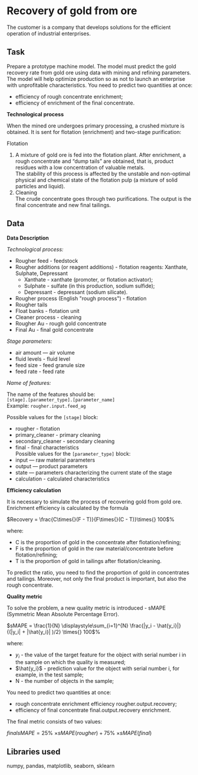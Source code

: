 # Recovery of gold from ore
The customer is a company that develops solutions for the efficient operation of industrial enterprises.

## Task
Prepare a prototype machine model. The model must predict the gold recovery rate from gold ore using data with mining and refining parameters.
The model will help optimize production so as not to launch an enterprise with unprofitable characteristics.
You need to predict two quantities at once:  
- efficiency of rough concentrate enrichment;  
- efficiency of enrichment of the final concentrate.  

**Technological process**  

When the mined ore undergoes primary processing, a crushed mixture is obtained. It is sent for flotation (enrichment) and two-stage purification:

Flotation  
1. A mixture of gold ore is fed into the flotation plant. After enrichment, a rough concentrate and “dump tails” are obtained, that is, product residues with a low concentration of valuable metals.  
The stability of this process is affected by the unstable and non-optimal physical and chemical state of the flotation pulp (a mixture of solid particles and liquid).
2. Cleaning  
The crude concentrate goes through two purifications. The output is the final concentrate and new final tailings.  

## Data

**Data Description**  

*Technological process:*  
- Rougher feed - feedstock  
- Rougher additions (or reagent additions) - flotation reagents: Xanthate, Sulphate, Depressant  
    - Xanthate - xanthate (promoter, or flotation activator);  
    - Sulphate - sulfate (in this production, sodium sulfide);  
    - Depressant - depressant (sodium silicate).  
- Rougher process (English "rough process") - flotation  
- Rougher tails  
- Float banks - flotation unit  
- Cleaner process - cleaning  
- Rougher Au - rough gold concentrate  
- Final Au - final gold concentrate  

*Stage parameters:*  
- air amount — air volume  
- fluid levels - fluid level  
- feed size - feed granule size  
- feed rate - feed rate  

*Name of features:*  

The name of the features should be:  
`[stage].[parameter_type].[parameter_name]`  
Example: `rougher.input.feed_ag`  

Possible values for the `[stage]` block:  
- rougher - flotation  
- primary_cleaner - primary cleaning  
- secondary_cleaner - secondary cleaning  
- final - final characteristics  
Possible values for the `[parameter_type]` block:  
- input — raw material parameters  
- output — product parameters  
- state — parameters characterizing the current state of the stage  
- calculation - calculated characteristics  

**Efficiency calculation**  

It is necessary to simulate the process of recovering gold from gold ore.  
Enrichment efficiency is calculated by the formula  

$Recovery = \frac{C\times{}(F - T)}{F\times{}(C - T)}\times{} 100$%  

where:
- C is the proportion of gold in the concentrate after flotation/refining;  
- F is the proportion of gold in the raw material/concentrate before flotation/refining;  
- T is the proportion of gold in tailings after flotation/cleaning.  

To predict the ratio, you need to find the proportion of gold in concentrates and tailings. Moreover, not only the final product is important, but also the rough concentrate.  

**Quality metric**

To solve the problem, a new quality metric is introduced - sMAPE (Symmetric Mean Absolute Percentage Error).

$sMAPE = \frac{1}{N} \displaystyle\sum_{i=1}^{N} \frac{|y_i - \hat{y_i}|}{(|y_i| + |\hat{y_i}| )/2} \times{} 100$%

where:  
- $y_i$ - the value of the target feature for the object with serial number i in the sample on which the quality is measured;  
- $\hat{y_i}$ - prediction value for the object with serial number i, for example, in the test sample;  
- N - the number of objects in the sample;  

You need to predict two quantities at once:  
- rough concentrate enrichment efficiency rougher.output.recovery;  
- efficiency of final concentrate final.output.recovery enrichment.  

The final metric consists of two values:  

$final sMAPE = 25$% $\times{} sMAPE(rougher) + 75$% $\times{} sMAPE(final)$

## Libraries used  
numpy, pandas, matplotlib, seaborn, sklearn

